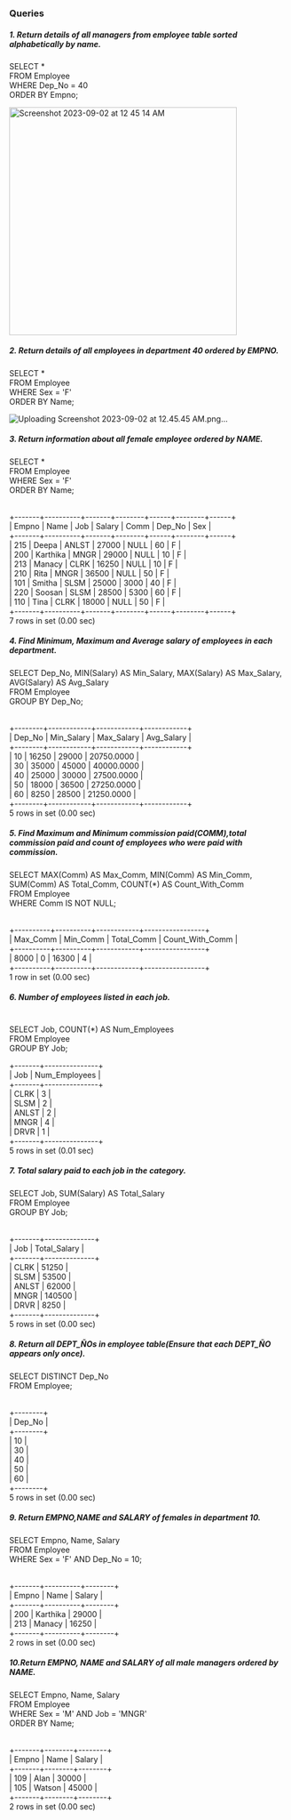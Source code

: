 ### Queries
##### 1. Return details of all managers from employee table sorted alphabetically by name.
SELECT *
<br>FROM Employee
<br>WHERE Dep_No = 40
<br>ORDER BY Empno;

<img width="410" alt="Screenshot 2023-09-02 at 12 45 14 AM" src="https://github.com/AnnaTheSloth284/S5_KTU_DBMS_Lab/assets/112563080/aa16483a-492a-4449-8a32-a0e8cc9447f7">

##### 2. Return details of all employees in department 40 ordered by EMPNO.
SELECT *
<br>FROM Employee
<br>WHERE Sex = 'F'
<br>ORDER BY Name;

![Uploading Screenshot 2023-09-02 at 12.45.45 AM.png…]()

##### 3. Return information about all female employee ordered by NAME.
SELECT *
<br>FROM Employee
<br>WHERE Sex = 'F'
<br>ORDER BY Name;

<br>+-------+----------+-------+--------+------+--------+------+
<br>| Empno | Name     | Job   | Salary | Comm | Dep_No | Sex  |
<br>+-------+----------+-------+--------+------+--------+------+
<br>|   215 | Deepa    | ANLST |  27000 | NULL |     60 | F    |
<br>|   200 | Karthika | MNGR  |  29000 | NULL |     10 | F    |
<br>|   213 | Manacy   | CLRK  |  16250 | NULL |     10 | F    |
<br>|   210 | Rita     | MNGR  |  36500 | NULL |     50 | F    |
<br>|   101 | Smitha   | SLSM  |  25000 | 3000 |     40 | F    |
<br>|   220 | Soosan   | SLSM  |  28500 | 5300 |     60 | F    |
<br>|   110 | Tina     | CLRK  |  18000 | NULL |     50 | F    |
<br>+-------+----------+-------+--------+------+--------+------+
<br>7 rows in set (0.00 sec)

##### 4. Find Minimum, Maximum and Average salary of employees in each department.
SELECT Dep_No, MIN(Salary) AS Min_Salary, MAX(Salary) AS Max_Salary, AVG(Salary) AS Avg_Salary
<br>FROM Employee
<br>GROUP BY Dep_No;

<br>+--------+------------+------------+------------+
<br>| Dep_No | Min_Salary | Max_Salary | Avg_Salary |
<br>+--------+------------+------------+------------+
<br>|     10 |      16250 |      29000 | 20750.0000 |
<br>|     30 |      35000 |      45000 | 40000.0000 |
<br>|     40 |      25000 |      30000 | 27500.0000 |
<br>|     50 |      18000 |      36500 | 27250.0000 |
<br>|     60 |       8250 |      28500 | 21250.0000 |
<br>+--------+------------+------------+------------+
<br>5 rows in set (0.00 sec)

##### 5. Find Maximum and Minimum commission paid(COMM),total commission paid and count of employees who were paid with commission.
SELECT MAX(Comm) AS Max_Comm, MIN(Comm) AS Min_Comm, SUM(Comm) AS Total_Comm, COUNT(*) AS Count_With_Comm
<br>FROM Employee
<br>WHERE Comm IS NOT NULL;

<br>+----------+----------+------------+-----------------+
<br>| Max_Comm | Min_Comm | Total_Comm | Count_With_Comm |
<br>+----------+----------+------------+-----------------+
<br>| 8000     | 0        |      16300 |               4 |
<br>+----------+----------+------------+-----------------+
<br>1 row in set (0.00 sec)

##### 6. Number of employees listed in each job.
<br>SELECT Job, COUNT(*) AS Num_Employees
<br>FROM Employee
<br>GROUP BY Job;

+-------+---------------+
<br>| Job   | Num_Employees |
<br>+-------+---------------+
<br>| CLRK  |             3 |
<br>| SLSM  |             2 |
<br>| ANLST |             2 |
<br>| MNGR  |             4 |
<br>| DRVR  |             1 |
<br>+-------+---------------+
<br>5 rows in set (0.01 sec)

##### 7. Total salary paid to each job in the category.
SELECT Job, SUM(Salary) AS Total_Salary
<br>FROM Employee
<br>GROUP BY Job;

<br>+-------+--------------+
<br>| Job   | Total_Salary |
<br>+-------+--------------+
<br>| CLRK  |        51250 |
<br>| SLSM  |        53500 |
<br>| ANLST |        62000 |
<br>| MNGR  |       140500 |
<br>| DRVR  |         8250 |
<br>+-------+--------------+
<br>5 rows in set (0.00 sec)

##### 8. Return all DEPT_ÑOs in employee table(Ensure that each DEPT_ÑO appears only once).
SELECT DISTINCT Dep_No
<br>FROM Employee;

<br>+--------+
<br>| Dep_No |
<br>+--------+
<br>|     10 |
<br>|     30 |
<br>|     40 |
<br>|     50 |
<br>|     60 |
<br>+--------+
<br>5 rows in set (0.00 sec)

##### 9. Return EMPNO,NAME and SALARY of females in department 10.
SELECT Empno, Name, Salary
<br>FROM Employee
<br>WHERE Sex = 'F' AND Dep_No = 10;

<br>+-------+----------+--------+
<br>| Empno | Name     | Salary |
<br>+-------+----------+--------+
<br>|   200 | Karthika |  29000 |
<br>|   213 | Manacy   |  16250 |
<br>+-------+----------+--------+
<br>2 rows in set (0.00 sec)

##### 10.Return EMPNO, NAME and SALARY of all male managers ordered by NAME.
SELECT Empno, Name, Salary
<br>FROM Employee
<br>WHERE Sex = 'M' AND Job = 'MNGR'
<br>ORDER BY Name;

<br>+-------+--------+--------+
<br>| Empno | Name   | Salary |
<br>+-------+--------+--------+
<br>|   109 | Alan   |  30000 |
<br>|   105 | Watson |  45000 |
<br>+-------+--------+--------+
<br>2 rows in set (0.00 sec)

